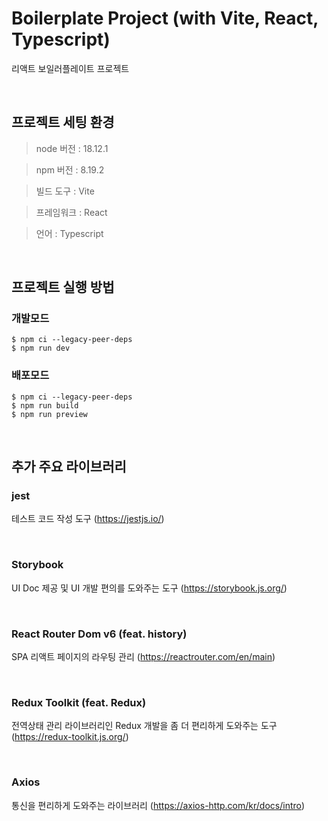 # Boilerplate Project (with Vite, React, Typescript)

리액트 보일러플레이트 프로젝트

</br>

## 프로젝트 세팅 환경

> node 버전 : 18.12.1

> npm 버전 : 8.19.2

> 빌드 도구 : Vite

> 프레임워크 : React

> 언어 : Typescript

</br>

## 프로젝트 실행 방법

### 개발모드

```shell
$ npm ci --legacy-peer-deps
$ npm run dev
```

### 배포모드

```shell
$ npm ci --legacy-peer-deps
$ npm run build
$ npm run preview
```

</br>

## 추가 주요 라이브러리

### jest

테스트 코드 작성 도구 (https://jestjs.io/)

</br>

### Storybook

UI Doc 제공 및 UI 개발 편의를 도와주는 도구 (https://storybook.js.org/)

</br>

### React Router Dom v6 (feat. history)

SPA 리액트 페이지의 라우팅 관리 (https://reactrouter.com/en/main)

</br>

### Redux Toolkit (feat. Redux)

전역상태 관리 라이브러리인 Redux 개발을 좀 더 편리하게 도와주는 도구 (https://redux-toolkit.js.org/)

</br>

### Axios

통신을 편리하게 도와주는 라이브러리 (https://axios-http.com/kr/docs/intro)
